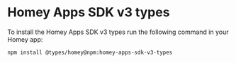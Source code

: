 # Homey Apps SDK v3 types

To install the Homey Apps SDK v3 types run the following command in your Homey app:

```sh
npm install @types/homey@npm:homey-apps-sdk-v3-types
```
